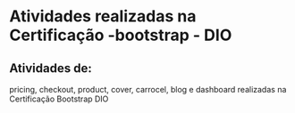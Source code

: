 # Atividades realizadas na Certificação -bootstrap - DIO
## Atividades de:<br>
pricing, checkout, product, cover, carrocel, blog e dashboard realizadas na Certificação Bootstrap DIO



